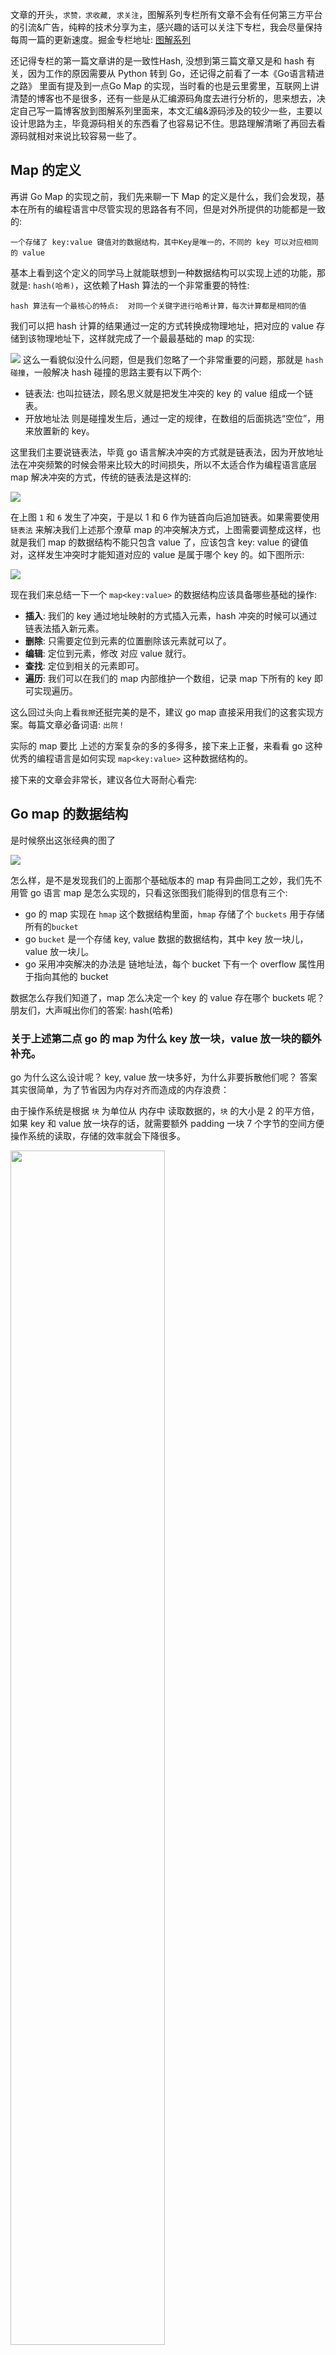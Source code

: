 文章的开头，`求赞，求收藏, 求关注`，图解系列专栏所有文章不会有任何第三方平台的引流&广告，纯粹的技术分享为主，感兴趣的话可以关注下专栏，我会尽量保持每周一篇的更新速度。掘金专栏地址: [图解系列](https://juejin.cn/column/7356240651041030159 "https://juejin.cn/column/7356240651041030159")

还记得专栏的第一篇文章讲的是一致性Hash,  没想到第三篇文章又是和 hash 有关，因为工作的原因需要从 Python 转到 Go，还记得之前看了一本《Go语言精进之路》 里面有提及到一点Go Map 的实现，当时看的也是云里雾里，互联网上讲清楚的博客也不是很多，还有一些是从汇编源码角度去进行分析的，思来想去，决定自己写一篇博客放到图解系列里面来，本文汇编&源码涉及的较少一些，主要以设计思路为主，毕竟源码相关的东西看了也容易记不住。思路理解清晰了再回去看源码就相对来说比较容易一些了。

## Map 的定义

再讲 Go Map 的实现之前，我们先来聊一下 Map 的定义是什么，我们会发现，基本在所有的编程语言中尽管实现的思路各有不同，但是对外所提供的功能都是一致的:

`一个存储了 key:value 键值对的数据结构，其中Key是唯一的，不同的 key 可以对应相同的 value`

基本上看到这个定义的同学马上就能联想到一种数据结构可以实现上述的功能，那就是: `hash(哈希)`，这依赖了Hash 算法的一个非常重要的特性:

`hash 算法有一个最核心的特点:  对同一个关键字进行哈希计算，每次计算都是相同的值`

我们可以把 hash 计算的结果通过一定的方式转换成物理地址，把对应的 value 存储到该物理地址下，这样就完成了一个最最基础的 map 的实现:

![](./img/1.png)
这么一看貌似没什么问题，但是我们忽略了一个非常重要的问题，那就是 `hash 碰撞`，一般解决 hash 碰撞的思路主要有以下两个:

*   链表法: 也叫拉链法，顾名思义就是把发生冲突的 key 的 value 组成一个链表。
*   开放地址法  则是碰撞发生后，通过一定的规律，在数组的后面挑选“空位”，用来放置新的 key。

这里我们主要说链表法，毕竟 go 语言解决冲突的方式就是链表法，因为开放地址法在冲突频繁的时候会带来比较大的时间损失，所以不太适合作为编程语言底层 map 解决冲突的方式，传统的链表法是这样的:

![](./img/2.png)

在上图 `1` 和 `6` 发生了冲突，于是以 1 和 6 作为链首向后追加链表。如果需要使用 `链表法` 来解决我们上述那个潦草 map 的冲突解决方式，上图需要调整成这样，也就是我们 map 的数据结构不能只包含 value 了，应该包含 key: value 的键值对，这样发生冲突时才能知道对应的 value 是属于哪个 key 的。如下图所示:

![](./img/3.png)

现在我们来总结一下一个 `map<key:value>` 的数据结构应该具备哪些基础的操作:

*   **插入**: 我们的 key 通过地址映射的方式插入元素，hash 冲突的时候可以通过链表法插入新元素。
*   **删除**: 只需要定位到元素的位置删除该元素就可以了。
*   **编辑**: 定位到元素，修改 对应 value 就行。
*   **查找**: 定位到相关的元素即可。
*   **遍历**: 我们可以在我们的 map 内部维护一个数组，记录 map 下所有的 key 即可实现遍历。

这么回过头向上看`我擦`还挺完美的是不，建议 go map 直接采用我们的这套实现方案。每篇文章必备词语: `出院！`

实际的 map 要比 上述的方案复杂的多的多得多，接下来上正餐，来看看 go 这种优秀的编程语言是如何实现 `map<key:value>` 这种数据结构的。

接下来的文章会非常长，建议各位大哥耐心看完:

## Go map 的数据结构

是时候祭出这张经典的图了


![](./img/4.png)

怎么样，是不是发现我们的上面那个基础版本的 map 有异曲同工之妙，我们先不用管  go 语言 map 是怎么实现的，只看这张图我们能得到的信息有三个:

*   go 的 map 实现在 `hmap` 这个数据结构里面，`hmap` 存储了个 `buckets` 用于存储所有的`bucket`
*   go `bucket` 是一个存储 key, value 数据的数据结构，其中 key 放一块儿，value 放一块儿。
*   go 采用冲突解决的办法是 链地址法，每个 bucket 下有一个 overflow 属性用于指向其他的 bucket

数据怎么存我们知道了，map 怎么决定一个 key 的  value 存在哪个 buckets 呢？ 朋友们，大声喊出你们的答案:  hash(哈希)

### 关于上述第二点 go 的 map 为什么 key 放一块，value 放一块的额外补充。

go 为什么这么设计呢？ key, value 放一块多好，为什么非要拆散他们呢？ 答案其实很简单，为了节省因为内存对齐而造成的内存浪费：

由于操作系统是根据 `块` 为单位从 内存中 读取数据的，`块` 的大小是 2 的平方倍，如果 key 和 value 放一块存的话，就需要额外 padding 一块 7 个字节的空间方便操作系统的读取，存储的效率就会下降很多。

<img src="https://p1-juejin.byteimg.com/tos-cn-i-k3u1fbpfcp/f033305c62164923823532217c84bd29~tplv-k3u1fbpfcp-jj-mark:0:0:0:0:q75.image#?w=1478&h=1392&s=327512&e=png&b=fbfbfb" alt="" width="70%" />



### Go map 的 Key 定位过程

还记得我们之前讲过的 hash 的函数的定义吗，**对同一个关键字进行哈希计算，每次计算都是相同的值**

在我们图解系列第一篇 [一致性Hash](https://juejin.cn/post/7356240651041046543) 那篇文章有提到，hash 计算的结果是一个整数，在 64 位机器上就是 64 个比特值，在 32 位机器上就是 32 个比特值，看图说话：
![](./img/5.png)

go 根据 key 计算出来这个 hash 值之后呢？

**后B位**: 会取 这个 64 比特的 hash 的后 B 位，**千万要记住这个 B**，在上述的图中, 这个 B 是 5, 然后决定放到哪个 bucket 里面，在B = 5 的情况下，那就是 2 的 5 次方，可以支持 32 个 bucket。

注意看，这个男人叫小帅，咳咳，注意看，前面有8 位也被框出来了，前面的八位用于定位 key 在某个 bucket 中 的 位置，注意啊，老铁，这并不意味着一个 bucket 可以存放 2 的 8 次方，256 的 key。一个 bucket 只能装 8 个 key , 这个是源码上限制的:

```go
type bmap struct {
    topbits  [8]uint8
    keys     [8]keytype
    values   [8]valuetype
    pad      uintptr
    overflow uintptr
}
```

接下来我们来看一下 详细 bucket 的数据结构，让我们康康:

![](./img/6.png)

注意看，每个 Bucket 除了存储 key, value 以及指向下一个 bucket 的 overflow指针之外，还有 8 个 TopHash 的位置，当 Bucket 为空时，当第一个 key 添加到该 bucket 时，第一个 key 的 tophash 就会存储到第一个 tophash 的位置，key 也会存到第一个 key 的位置，后面的 key 依此类推。当 bucket 存储了 8 个 key 时，此时就会起一个新的 bucket 进行存储，并把该 bucket 的 overflow 指针指向新创建的 bucket.  如下图:

![](./img/7.png)

查找的时候同理，看下图：

1. 根据 该 key hash 的后 **B(5)** 位，我们得到了 **00110**, 换算之后是数字 **6**, 于是我们路由到了第 6 个 bucket。
2.  根据 hash 的前 8 位，换算之后得到 151，通过查找 tophash 我们发现在 3 号位置上。于是得出 key 的位置是 3，value 的位置 也是 3，这样我们就获取到了该 key 对应的 value 的值。

如果第一个 bucket 还没有找到，就会沿着 overflow 的指针继续找下一个 bucket，直到找到该 key 位置。

![](./img/8.png)

这个时候有机智的同学就要问了，如果假设我是说假设极端情况下，所有的 key 的后 B 位 全部都一样，假设有1000 个 key, 后 B 位全是 `00110` 的话，那岂不是只会命中同一个第一级 bucket 上，这个时候 map 岂不是就会退化成链表了？ 确实是会出现这个问题的, 不过我提醒你如果有一天让你给碰上了，记得一定要记得买张彩票。

虽然上面的极端情况我们几乎不可能会碰到，但是如果我们在一段时间内插入了大量的 key，这些 key 也冲突了一部分，导致我们每个 bucket 后面都有一个长长的 bucket 链表，这个时候我开始删元素了，删了非常多，这个时候我们上面的图就会变成下面这样：

![](./img/9.png)

由于我们删掉了大量的 key，导致原本装的满满的的 bucket 一个个都空了，但是 bucket 的数量 并没有减少！只是 出现了 大量 空位。这个时候假设我们倒霉，需要访问 上图中 代表 `紫色心情` 的 key，我们仍然需要沿着 bucket 找下去才能找到它。这就带来了一定的性能下降，后面讲 map 扩缩容的时候我们会详细讲到 go 如何解决这个问题的。

写到这里,  go 的 map 几个操作已经明白儿的透透的了。我们现在来总结下:

*   **新增操作**:  经过计算之后路由到合适的 bucket，然后根据插入到 bucket 对应的位置上。
*   **查询操作**:  通过后 B 未计算到目标 bucket，在通过前 8 位 topHash 定位到该 bucket 中的 key 和 value 的位置。如果该 bucket 未找到，则沿着 overflow 指针向后找，直到找到为止。
*   更新操作: 通过后B位计算到目标 bucket，再通过前 8 位 topHash 定位到该 bucket 中的 key 和 value 的位置，然后更新 value 的值。如果该 bucket 未找到，则沿着 overflow 指针向后找，直到找到为止。
*   删除操作: 定位到 key 和 value 的位置之后，将 key 和 value 进行清除，在代码里面是赋值为 nil。

这些操作往往还会伴随着一些额外的操作，比如将 map 数据结构的 count 更新等等，不过这些不是本篇文章的重点，这里就不详细展开了。

现在关于 map 的增删改查的思路我们通过上面的一通操作已经基本算是了解了，现在我们还差一个，那就是 map 的遍历，由于 map 的遍需要先了解map 扩容 和 等值扩容 的操作，所以我们需要先了解 map 的扩缩容操作。

## Map 的扩容 和 等值扩容

现在我们不依赖于任何博客和文档，完全依靠我们的直觉，一般当出现什么样的情况的时候，我们才需要考虑对 map 进行扩缩容的操作呢？

什么时候我们需要扩容呢？ 那必然是存储空间不够的情况下，什么时候需要缩容呢？ 一般是空置率太高的情况下我们需要缩容。

不过需要强调的是，`这里 map 的缩容并不意味着 B 的值会变小，而主要目的是消除过多的控制的 overflow bucket，使我们的 map 变得紧凑起来，所以也叫等值扩容。`

针对于 map 的`扩容` 和 `等值扩容` ，在 go 的实现里面对应如下两个条件。

### 扩容:

既然扩容是基于存储容量不够这样的一个前置条件，那我们就需要一个衡量存储容量使用率的标准，在 go 的实现里面，这个标准叫做 `装载因子`。

装载因子的计算方式如下:

```bash
元素的数量/bucket 数量
```

每个 bucket 能存储的 key 的个数是 8，如果所有的 bucket 都存满了，这个时候假设 map 中总共有 80 个 key，一共有 10 个 bucket，那么装载因子就是最大值 80/10 = 8。在 go 的实现中，装载因子大于 6.5 的时候就会触发扩容，用大白话说就是 map 中大多数的 bucket 都快被装满了情况下，就会触发扩容，这是符合人类的逻辑的。

go map 是如何扩充 bucket 的数量呢？ 答案是直接翻 2 倍，这个时候有同学要问了，为什么是翻 2 倍，而不是三倍，五倍呢？ 还记得我们的 bucket 的数量是如何确定的么？ 根据 hash 值的 后 B 位，扩容的时候我们只能增加B的大小，那自然就会多 2 倍了.B = 5 时，2 的 5 次方为 32，B = 6, bucket 的数量就会变成 2 的 6 次方 64 个。

但事情看起来没有那么简单，我们忽略了一个最重要的问题，假设 B=5，我们原来需要根据后 5 位去得出数据将会存储到哪个 bucket，现在 B=6，多了一位，多出来的一位有两种情况: 0 和 1。也就是我们之前的一个 bucket 中的 key，进行重新计算之后会被分散存储到两个新的 bucket 上面去。

![](./img/10.png)

假设我们之前的两个 key 的 hash 后 5 位 分别为 `01001`, `01001`, 由于 hash 的后 B 位相同，所以这两个 key 被分配到了同一个 bucket 上，现在兄弟们，我们要扩容了，此时 `B+1=6`,原来这两个key 的后五位相同，但是并不意味着 后 6 位相同。 此时两个 key 的后 6 位变成了 `101001`, `001001` 由于 B 值的大小的变化，此时他们已经不会被分配到同一个 bucket 里面了，此时一个 bucket 的元素 就会分裂到两个 bucket 里面存储。

![](./img/11.png)

如何确定某个旧的bucket 中的 key 存储到哪个新的 bucket 呢？ 没有什么好的办法，将 key 根据后 B+1 位重新计算一遍，大多数人已经看出来了，重新计算是比较费性能的，如果有大量的 key/value 都需要搬迁，那么就会很容易影响性能，所以 go 采取了一种 `渐进式的` 迁移方式，即每次只迁移 2 个 bucket。注意这里的迁移不仅仅是迁移第一层的 bucket，bucket overflow 后面连的那一串 bucket 都会被迁移。


那什么时候会触发某个 bucket 的迁移呢？ 答案是 插入或修改、删除 key 的时候，都会尝试进行搬迁 buckets 的工作，直到我们把所有的 bucket 迁移完。

现在我们回过头来回顾一下 map 的定义:

当扩容开始时，会先将旧的 bucket 挂到 `oldbuckets` 上，再在 `buckets` 字段指向新的扩容之后的 bucket, 当所有的 bucket 都迁移到新的 bucket 上的时候，oldbuckets 的值就会变成 nil。针对源码部分我们点到即止，需要详细了解的可以看文末的参考资料。

```go
type hmap struct {
    // 元素个数，调用 len(map) 时，直接返回此值
	count     int
	flags     uint8
	// buckets 的对数 log_2
	B         uint8
	// overflow 的 bucket 近似数
	noverflow uint16
	// 计算 key 的哈希的时候会传入哈希函数
	hash0     uint32
    // 指向 buckets 数组，大小为 2^B
    // 如果元素个数为0，就为 nil
	buckets    unsafe.Pointer
	// 等量扩容的时候，buckets 长度和 oldbuckets 相等
	// 双倍扩容的时候，buckets 长度会是 oldbuckets 的两倍
	oldbuckets unsafe.Pointer
	// 指示扩容进度，小于此地址的 buckets 迁移完成
	nevacuate  uintptr
	extra *mapextra // opt
```

到这一步我们关于 map 的扩容操作的基本思路就讲清楚了，核心的概念就是：`循序渐进式的搬家`。

现在我们来看一下等值扩容：

### 等值扩容

根据我们前面提到的，既然装载因子过高说明 bucket 都快装满了，需要扩容，那么装载因子过低，说明 bucket 空置率太高了，因此我们需要进行适当的调整，在 go 的实现中，装载因子小于 1 的时候会触发 bucket 的缩容操作。至于造成这种空置率过高的原因我们上文也有提到：

如果我们在一段时间内插入了大量的 key，这些 key 也冲突了一部分，导致我们每个 bucket 后面都有一个长长的 bucket 链表，但是装载率保持在 `1< 装载因子 < 6.5` 的水平，然后我们开始疯狂删元素，这个时候就造成了我们的 bucket 的数量很多，但是闲置率很高。这个时候有的朋友说了，这不是炒房的结果吗？ 跑题了哈哈哈哈。


这个时候我们的 map 就变成了这样，如果我们需要找最后一个紫色心情的 key，那效率就很低了。所以才需要 bucket 的等值扩容， 针对 overflow 的修剪操作。

![](./img/12.png)
由于在这种情况下，由于我们的 B 的大小是不变的，因此我们就不需要对 bucket 中的 某个 key 重新计算，所以我们的 key 直接搬到新的相同序号的 bucket 就可以了。



这样一来闲置率就下去了，自然查找效率就高起来了。

![](./img/13.png)

## 遍历

现在摆在我们面前的就只剩最后一座大山了，`map 的遍历操作`，为什么一定要讲完扩容再讲遍历呢，答案是 我们在 遍历的过程中会遇到一些有趣的现象，这个和 go map 的扩缩容操作是离不开的。

这个时候可能又又又有人要问了：

map 的遍历不是一个小意思吗， 我只需要遍历 go map 的 buckets 字段，拿出所有的 key，value，然后再沿着 overflow 遍历一遍，这事儿不就 ok 儿了吗？

但是哥们儿，你忽略了一个问题，那就是 map 的扩缩容操作带来的影响，扩缩容的时候一部分 key 还在 老的  oldbuckets 里面，一部分在新的 buckets 里面，这个时候怎么遍历呢？

我知道，同时遍历两个！ 天才，我之前也是这么想的，不过很可惜，我们都错了。

首先因为扩缩容的原故，map 的 key 所处的 bucket 会一直改变，因此如果我们对 map 进行遍历，那么我们得到的 key 的顺序和我们的插入顺序是不一致的，但是如果我们刚开始声明了 map 的大小，插入的 key 的数量并不会触发扩容，那么我们遍历 map 的 key 输出是有序的吗？ 答案仍然是无序的。

**go 的设计者为了避免开发者误认为 map 的遍历是有序的，所以每次遍历 map 的时候会随机从某个 bucket 开始**。 选择的算法是这样的，看不懂也没关系，下面我会讲思路:

```go
:= uintptr(fastrand())
if h.B > 31-bucketCntBits {
	r += uintptr(fastrand()) << 31
}

// 从哪个 bucket 开始遍历
it.startBucket = r & (uintptr(1)<<h.B - 1)
// 从 bucket 的哪个 cell 开始遍历
it.offset = uint8(r >> h.B & (bucketCnt - 1))
```

不是很懂位运算的朋友也不需要理解上面那段代码的意思，只需要知道上面的代码每次会生成一个如下的遍历顺序就可以了，假设我们有 4 个 bucket，startBucket 的值是 3，那么遍历的顺序就是:

```bash
[3,0,1,2]
```

也就是先遍历 3 号  bucket，再回去遍历 0, 1, 2 号 bucket，以此类推，直到遍历到 bucket 3，那就说明遍历一轮了。

假设我们有下图所示的一个 map，起始时 B = 1，有两个 bucket，后来触发了扩容，B 变成 2。并且， 1 号 bucket 中的内容搬迁到了新的 bucket，`1 号`裂变成 `1 号`和 `3 号`；`0 号` bucket 暂未搬迁。老的 bucket 挂在在 `*oldbuckets` 指针上面，新的 bucket 则挂在 `*buckets` 指针上面。

![](./img/14.png)

经过上述的计算得到 `startBucket = 3` 和 `offset = 2`, 于是会随机从 3 号 bucket 的 2 号位置进行遍历如下图:

![](./img/15.png)

由于 旧的 1 号 bucket 已经迁移完了，所以直接取 3 号的 新 bucket 的值， 依次遍历得到：

![](./img/16.png)

之后根据上面的 `[3,0,1,2]` 的顺序继续遍历到 0 号 bucket 元素，此时由于 0 号 bucket 元素 对应的 旧的 0 号 bucket 此时还未搬迁，也就是 此时 新的 buckets 的 0 号 bucket 是没有元素的，值在旧的 oldbuckets 里面的 0 号 bucket 里面，经过计算，旧的 0 号 bucket 会 分裂成两个 bucket，也就是 0 和 2 号 bucket。 这个计算过程也很简单， bucket 的二进制加一位，分别取 0 和 1 即可。反向计算从新的 bucket 计算对应的 旧的 bucket 也是可以的。

此时遍历到 buckets 的 0 号 bucket，发现没数据，怎么办呢，直接从旧的 0 号 bucket 里面拿了，注意，这个时候不会取旧的 bucket 的所有数据，只会取 经过计算 会迁移到 新的 0 号 bucket 的元素的数据，也就是:

![](./img/17.png)
根据这个思路按照 `[3,0,1,2]` 依次遍历，最后我们会得到下面的 key 的顺序:


![](./img/18.png)

由于 r 每次计算是随机的，所以我们下次遍历该 map 的顺序 时可能就不是 `[3,0,1,2]` 而是 `[2,3,0,1]` 了。

不过这个时候有人又要问问题了，不对啊，老哥，你之前也是写 python, python 的字典 的 key 遍历就是有序的。为什么放到 go 这里 就不行了呢？

其实实现字典遍历有序也很简单，我们只需要在字典里面新增一个数组的数据结构记录 key 就可以了。在 python 中就是通过 `indices` 这个列表记录字典的插入顺序来保证 字典遍历有序。 可能是 go 的设计者觉得 map 这种数据结构天然就不应该有顺序所以没有这么设计吧。


## 结语

累死我了，本篇文章 1.3w 字，虽然不能面面俱到，但是应该是按照我的思路将 go map 的设计思路 讲明白了。本篇文章不是从我脑子里面无中生有的，参考了非常多的博客，其中有些图也是来自于 [go 程序员面试宝典](https://golang.design/go-questions/)，关于遍历也是参考了该宝典实现，可以这样说，这个宝典写的非常好了已经，之所以写这篇博客，第一是想记录下自己的学习成功，再一个是原宝典和参考的其他文章 有太多的源码和汇编内容，不太利于初学者第一时间去了解 go map 的一些设计思路，于是从思路的角度出发，从自己设计一个 map 开始引申出 go map 的设计，并使用了新的文章章节顺序。

写这么多字不容易，个人也是存粹的分享为主，想守住技术博客的最后一波净土，因此没有任何广告和引流，希望看到这里的朋友点个收藏或者关注，让更多的朋友看到。



